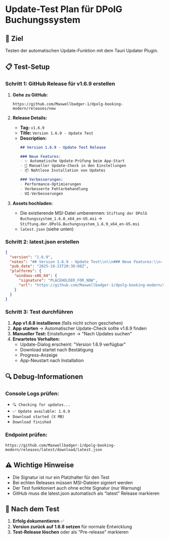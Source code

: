 # Update-Test Plan für DPolG Buchungssystem

## 🎯 Ziel
Testen der automatischen Update-Funktion mit dem Tauri Updater Plugin.

## 📋 Test-Setup

### Schritt 1: GitHub Release für v1.6.9 erstellen

1. **Gehe zu GitHub:**
   ```
   https://github.com/Maxwellbadger-1/dpolg-booking-modern/releases/new
   ```

2. **Release Details:**
   - **Tag:** `v1.6.9`
   - **Title:** `Version 1.6.9 - Update Test`
   - **Description:**
     ```markdown
     ## Version 1.6.9 - Update Test Release

     ### Neue Features:
     - ✨ Automatische Update-Prüfung beim App-Start
     - 🔄 Manueller Update-Check in den Einstellungen
     - 📦 Nahtlose Installation von Updates

     ### Verbesserungen:
     - Performance-Optimierungen
     - Verbesserte Fehlerbehandlung
     - UI-Verbesserungen
     ```

3. **Assets hochladen:**
   - Die existierende MSI-Datei umbenennen:
     `Stiftung der DPolG Buchungssystem_1.6.8_x64_en-US.msi`
     → `Stiftung.der.DPolG.Buchungssystem_1.6.9_x64_en-US.msi`
   - `latest.json` (siehe unten)

### Schritt 2: latest.json erstellen

```json
{
  "version": "1.6.9",
  "notes": "## Version 1.6.9 - Update Test\\n\\n### Neue Features:\\n- ✨ Automatische Update-Prüfung\\n- 🔄 Manueller Update-Check\\n- 📦 Nahtlose Installation",
  "pub_date": "2025-10-23T20:30:00Z",
  "platforms": {
    "windows-x86_64": {
      "signature": "PLACEHOLDER_FOR_NOW",
      "url": "https://github.com/Maxwellbadger-1/dpolg-booking-modern/releases/download/v1.6.9/Stiftung.der.DPolG.Buchungssystem_1.6.9_x64_en-US.msi"
    }
  }
}
```

### Schritt 3: Test durchführen

1. **App v1.6.8 installieren** (falls nicht schon geschehen)
2. **App starten** → Automatischer Update-Check sollte v1.6.9 finden
3. **Manueller Test:** Einstellungen → "Nach Updates suchen"
4. **Erwartetes Verhalten:**
   - Update-Dialog erscheint: "Version 1.6.9 verfügbar"
   - Download startet nach Bestätigung
   - Progress-Anzeige
   - App-Neustart nach Installation

## 🔍 Debug-Informationen

### Console Logs prüfen:
- `🔍 Checking for updates...`
- `✅ Update available: 1.6.9`
- `Download started (X MB)`
- `Download finished`

### Endpoint prüfen:
```
https://github.com/Maxwellbadger-1/dpolg-booking-modern/releases/latest/download/latest.json
```

## ⚠️ Wichtige Hinweise

- Die Signatur ist nur ein Platzhalter für den Test
- Bei echten Releases müssen MSI-Dateien signiert werden
- Der Test funktioniert auch ohne echte Signatur (nur Warnung)
- GitHub muss die latest.json automatisch als "latest" Release markieren

## 📱 Nach dem Test

1. **Erfolg dokumentieren** ✅
2. **Version zurück auf 1.6.8 setzen** für normale Entwicklung
3. **Test-Release löschen** oder als "Pre-release" markieren